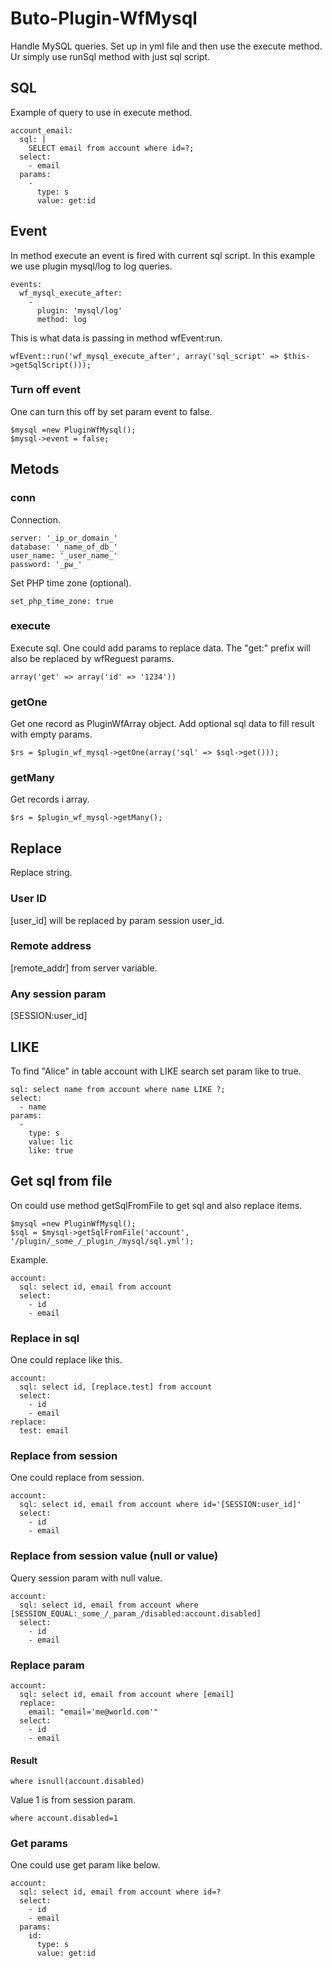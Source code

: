 # Buto-Plugin-WfMysql
Handle MySQL queries. Set up in yml file and then use the execute method. Ur simply use runSql method with just sql script. 







## SQL
Example of query to use in execute method.

```
account_email:
  sql: |
    SELECT email from account where id=?;
  select:
    - email
  params:
    -
      type: s
      value: get:id
```

## Event
In method execute an event is fired with current sql script. In this example we use plugin mysql/log to log queries.
```
events:
  wf_mysql_execute_after:
    -
      plugin: 'mysql/log'
      method: log
```
This is what data is passing in method wfEvent:run.
```
wfEvent::run('wf_mysql_execute_after', array('sql_script' => $this->getSqlScript()));
```

### Turn off event
One can turn this off by set param event to false.
```
$mysql =new PluginWfMysql();
$mysql->event = false;
```

## Metods

### conn
Connection.
```
server: '_ip_or_domain_'
database: '_name_of_db_'
user_name: '_user_name_'
password: '_pw_'
```
Set PHP time zone (optional).
```
set_php_time_zone: true
```

### execute
Execute sql. One could add params to replace data. The "get:" prefix will also be replaced by wfReguest params.

```
array('get' => array('id' => '1234'))
```

### getOne
Get one record as PluginWfArray object. Add optional sql data to fill result with empty params.

```
$rs = $plugin_wf_mysql->getOne(array('sql' => $sql->get()));
```
### getMany
Get records i array.

```
$rs = $plugin_wf_mysql->getMany();
```

## Replace
Replace string.

### User ID
[user_id] will be replaced by param session user_id.

### Remote address
[remote_addr] from server variable.

### Any session param
[SESSION:user_id]


## LIKE
To find "Alice" in table account with LIKE search set param like to true.
```
sql: select name from account where name LIKE ?;
select:
  - name
params:
  -
    type: s
    value: lic
    like: true 
```

## Get sql from file

On could use method getSqlFromFile to get sql and also replace items.

```
$mysql =new PluginWfMysql();
$sql = $mysql->getSqlFromFile('account', '/plugin/_some_/_plugin_/mysql/sql.yml');
```
Example.
```
account:
  sql: select id, email from account
  select:
    - id
    - email
```

### Replace in sql
One could replace like this.
```
account:
  sql: select id, [replace.test] from account
  select:
    - id
    - email
replace:
  test: email
```

### Replace from session
One could replace from session.
```
account:
  sql: select id, email from account where id='[SESSION:user_id]'
  select:
    - id
    - email
```

### Replace from session value (null or value)
Query session param with null value.
```
account:
  sql: select id, email from account where [SESSION_EQUAL:_some_/_param_/disabled:account.disabled]
  select:
    - id
    - email
```

### Replace param
```
account:
  sql: select id, email from account where [email]
  replace:
    email: "email='me@world.com'"
  select:
    - id
    - email
```

#### Result
```
where isnull(account.disabled)
```

Value 1 is from session param.
```
where account.disabled=1
```

### Get params
One could use get param like below.
```
account:
  sql: select id, email from account where id=?
  select:
    - id
    - email
  params:
    id:
      type: s
      value: get:id
```

